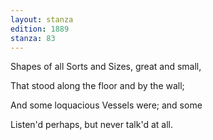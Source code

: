 ```yaml
---
layout: stanza
edition: 1889
stanza: 83
---
```


Shapes of all Sorts and Sizes, great and small,

That stood along the floor and by the wall;

And some loquacious Vessels were; and some

Listen'd perhaps, but never talk'd at all.